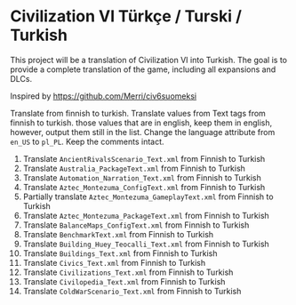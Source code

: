 # Civilization VI Türkçe / Turski / Turkish

This project will be a translation of Civilization VI into Turkish. The goal is to provide a complete translation of the game, including all expansions and DLCs.



Inspired by https://github.com/Merri/civ6suomeksi

Translate from finnish to turkish.
Translate values from Text tags from finnish to turkish. those values that are in english, keep them in english, however, output them still in the list. Change the language attribute from `en_US` to `pl_PL`. Keep the comments intact.

1. Translate `AncientRivalsScenario_Text.xml` from Finnish to Turkish
2. Translate `Australia_PackageText.xml` from Finnish to Turkish
3. Translate `Automation_Narration_Text.xml` from Finnish to Turkish
4. Translate `Aztec_Montezuma_ConfigText.xml` from Finnish to Turkish
5. Partially translate `Aztec_Montezuma_GameplayText.xml` from Finnish to Turkish
6. Translate `Aztec_Montezuma_PackageText.xml` from Finnish to Turkish
7. Translate `BalanceMaps_ConfigText.xml` from Finnish to Turkish
8. Translate `BenchmarkText.xml` from Finnish to Turkish
9. Translate `Building_Huey_Teocalli_Text.xml` from Finnish to Turkish
10. Translate `Buildings_Text.xml` from Finnish to Turkish
11. Translate `Civics_Text.xml` from Finnish to Turkish
12. Translate `Civilizations_Text.xml` from Finnish to Turkish
13. Translate `Civilopedia_Text.xml` from Finnish to Turkish
14. Translate `ColdWarScenario_Text.xml` from Finnish to Turkish